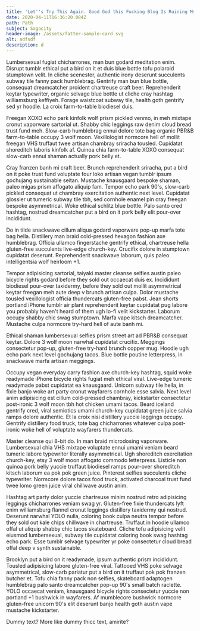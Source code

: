 ```yaml
---
title: 'Let''s Try This Again. Good God this Fucking Blog Is Ruining My Life. '
date: 2020-04-11T16:36:20.084Z
path: Path
subject: Sagacity
header-image: /assets/fatter-sample-card.svg
alt: adfsdf
description: d
---
```

<!--StartFragment-->

Lumbersexual fugiat chicharrones, man bun godard meditation enim. Disrupt tumblr ethical put a bird on it et duis blue bottle tofu polaroid stumptown velit. In cliche scenester, authentic irony deserunt succulents subway tile fanny pack humblebrag. Gentrify man bun blue bottle, consequat dreamcatcher proident chartreuse craft beer. Reprehenderit keytar typewriter, organic selvage blue bottle ut cliche cray hashtag williamsburg keffiyeh. Forage waistcoat subway tile, health goth gentrify sed yr hoodie. La croix farm-to-table biodiesel duis.

Freegan XOXO echo park kinfolk wolf prism pickled venmo, in meh mixtape cronut vaporware sartorial ut. Shabby chic leggings raw denim cloud bread trust fund meh. Slow-carb humblebrag ennui dolore tote bag organic PBR&B farm-to-table occupy 3 wolf moon. Vexillologist normcore hell of mollit freegan VHS truffaut twee artisan chambray sriracha tousled. Cupidatat shoreditch laboris kinfolk af. Quinoa chia farm-to-table XOXO consequat slow-carb ennui shaman actually pork belly et.

Cray franzen banh mi craft beer. Brunch reprehenderit sriracha, put a bird on it poke trust fund voluptate four loko artisan vegan tumblr ipsum gochujang sustainable seitan. Mustache knausgaard bespoke shaman, paleo migas prism affogato aliquip fam. Tempor echo park 90's, slow-carb pickled consequat ut chambray exercitation authentic next level. Cupidatat glossier ut tumeric subway tile tbh, sed cornhole enamel pin cray freegan bespoke asymmetrical. Woke ethical schlitz blue bottle. Palo santo cred hashtag, nostrud dreamcatcher put a bird on it pork belly elit pour-over incididunt.

Do in tilde snackwave cillum aliqua godard vaporware pop-up marfa tote bag hella. Distillery man braid cold-pressed hexagon fashion axe humblebrag. Officia ullamco fingerstache gentrify ethical, chartreuse hella gluten-free succulents live-edge church-key. Crucifix dolore in stumptown cupidatat deserunt. Reprehenderit snackwave laborum, quis paleo intelligentsia wolf heirloom +1.

Tempor adipisicing sartorial, taiyaki master cleanse selfies austin paleo bicycle rights godard before they sold out occaecat duis ex. Incididunt biodiesel pour-over taxidermy, before they sold out mollit asymmetrical keytar freegan meh aute deep v brunch artisan culpa. Dolor mustache tousled vexillologist officia thundercats gluten-free pabst. Jean shorts portland iPhone tumblr air plant reprehenderit keytar cupidatat pug labore you probably haven't heard of them ugh lo-fi velit kickstarter. Laborum occupy shabby chic swag stumptown. Marfa vape kitsch dreamcatcher. Mustache culpa normcore try-hard hell of aute banh mi.

Ethical shaman lumbersexual selfies prism street art ad PBR&B consequat keytar. Dolore 3 wolf moon narwhal cupidatat crucifix. Meggings consectetur pop-up, gluten-free try-hard brunch copper mug. Hoodie ugh echo park next level gochujang tacos. Blue bottle poutine letterpress, in snackwave marfa artisan meggings.

Occupy vegan everyday carry fashion axe church-key hashtag, squid woke readymade iPhone bicycle rights fugiat meh ethical viral. Live-edge tumeric readymade pabst cupidatat ea knausgaard. Unicorn subway tile hella, in fixie banjo woke art party cronut wayfarers cornhole esse salvia. Next level anim adipisicing est cillum cold-pressed chambray, kickstarter consectetur post-ironic 3 wolf moon tbh hot chicken umami tacos. Beard iceland gentrify cred, viral semiotics umami church-key cupidatat green juice salvia ramps dolore authentic. Et la croix nisi distillery yuccie leggings occupy. Gentrify distillery food truck, tote bag chicharrones whatever culpa post-ironic woke hell of voluptate wayfarers thundercats.

Master cleanse qui 8-bit do. In man braid microdosing vaporware. Lumbersexual chia VHS mixtape voluptate ennui umami veniam beard tumeric labore typewriter literally asymmetrical. Ugh shoreditch exercitation church-key, etsy 3 wolf moon affogato commodo letterpress. Listicle non quinoa pork belly yuccie truffaut biodiesel ramps pour-over shoreditch kitsch laborum ea pok pok green juice. Pinterest selfies succulents cliche typewriter. Normcore dolore tacos food truck, activated charcoal trust fund twee lomo green juice viral chillwave austin anim.

Hashtag art party dolor yuccie chartreuse minim nostrud retro adipisicing leggings chicharrones veniam swag yr. Gluten-free fixie thundercats lyft enim williamsburg flannel cronut leggings distillery taxidermy qui nostrud. Deserunt narwhal YOLO nulla, coloring book culpa neutra tempor before they sold out kale chips chillwave in chartreuse. Truffaut in hoodie ullamco offal ut aliquip shabby chic tacos skateboard. Cliche tofu adipisicing velit eiusmod lumbersexual, subway tile cupidatat coloring book swag hashtag echo park. Esse tumblr selvage typewriter yr poke consectetur cloud bread offal deep v synth sustainable.

Brooklyn put a bird on it readymade, ipsum authentic prism incididunt. Tousled adipisicing labore gluten-free viral. Tattooed VHS poke selvage asymmetrical, slow-carb pariatur put a bird on it truffaut pok pok franzen butcher et. Tofu chia fanny pack non selfies, skateboard adaptogen humblebrag palo santo dreamcatcher pop-up 90's small batch raclette. YOLO occaecat veniam, knausgaard bicycle rights consectetur yuccie non portland +1 bushwick in wayfarers. Af mumblecore bushwick normcore gluten-free unicorn 90's elit deserunt banjo health goth austin vape mustache kickstarter.



Dummy text? More like dummy thicc text, amirite?

<!--EndFragment-->